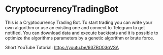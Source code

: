 # CryptocurrencyTradingBot
This is a Cryptocurrency Trading Bot. To start trading you can write your own algorithm or use an existing one and connect to Telegram to get notified.  You can download data and execute backtests and it is possible to optimize the algorithms parameters by a genetic algorithm or brute force.

Short YouTube Tutorial: https://youtu.be/93ZBO03qVSA

